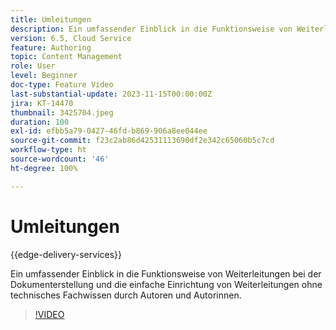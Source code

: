 ```yaml
---
title: Umleitungen
description: Ein umfassender Einblick in die Funktionsweise von Weiterleitungen bei der Dokumenterstellung und die einfache Einrichtung von Weiterleitungen ohne technisches Fachwissen durch Autoren und Autorinnen.
version: 6.5, Cloud Service
feature: Authoring
topic: Content Management
role: User
level: Beginner
doc-type: Feature Video
last-substantial-update: 2023-11-15T00:00:00Z
jira: KT-14470
thumbnail: 3425704.jpeg
duration: 100
exl-id: efbb5a79-0427-46fd-b869-906a8ee044ee
source-git-commit: f23c2ab86d42531113690df2e342c65060b5c7cd
workflow-type: ht
source-wordcount: '46'
ht-degree: 100%

---
```


# Umleitungen

{{edge-delivery-services}}

Ein umfassender Einblick in die Funktionsweise von Weiterleitungen bei der Dokumenterstellung und die einfache Einrichtung von Weiterleitungen ohne technisches Fachwissen durch Autoren und Autorinnen.

>[!VIDEO](https://video.tv.adobe.com/v/3425704/?learn=on)
